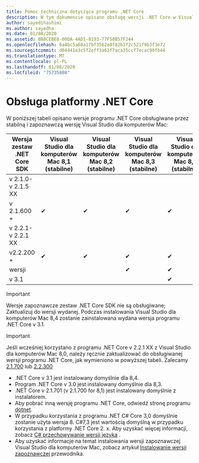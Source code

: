 ```yaml
---
title: Pomoc techniczna dotycząca programu .NET Core
description: W tym dokumencie opisano obsługę wersji .NET Core w Visual Studio dla komputerów Mac
author: sayedihashimi
ms.author: sayedha
ms.date: 01/08/2020
ms.assetid: 8B8CEBE8-00DA-4AD1-8193-77F58B57F244
ms.openlocfilehash: 6a4bc5a68a17bf3562e0f82b1f2c521f9b3f3e72
ms.sourcegitcommit: d04441e3c5f2eff3a63f7aca35ccf7ecac90fb44
ms.translationtype: MT
ms.contentlocale: pl-PL
ms.lasthandoff: 01/08/2020
ms.locfileid: "75735808"
---
```

# <a name="net-core-support"></a>Obsługa platformy .NET Core

W poniższej tabeli opisano wersje programu .NET Core obsługiwane przez stabilną i zapoznawczą wersję Visual Studio dla komputerów Mac:

| Wersja zestaw .NET Core SDK |Visual Studio dla komputerów Mac 8,1 (stabilne) | Visual Studio dla komputerów Mac 8,2 (stabilne) | Visual Studio dla komputerów Mac 8,3 (stabilne) | Visual Studio dla komputerów Mac 8,4 (stabilne)
|---------|---------|---------|---------|---------|
|v 2.1.0-v 2.1.5 XX | | | | |
|v 2.1.600 + |✔︎|✔︎|✔︎|✔︎|
|v 2.2.1-v 2.2.1 XX | | | | |
|v2.2.200 + |✔︎|✔︎|✔︎|✔︎|
|wersji | | |✔︎|✔︎|
|v 3.1 | | | |✔︎|

> [!IMPORTANT]
> Wersje zapoznawcze zestaw .NET Core SDK nie są obsługiwane; Zaktualizuj do wersji wydanej. Podczas instalowania Visual Studio dla komputerów Mac 8,4 zostanie zainstalowana wydana wersja programu .NET Core v 3.1.

> [!IMPORTANT]
> Jeśli wcześniej korzystano z programu .NET Core v 2.2.1 XX z Visual Studio dla komputerów Mac 8,0, należy ręcznie zaktualizować do obsługiwanej wersji programu .NET Core, jak wymieniono w powyższej tabeli. Zalecamy [2.1.700](https://dotnet.microsoft.com/download/dotnet-core/2.1) lub [2.2.300](https://dotnet.microsoft.com/download/dotnet-core/2.2)

* .NET Core v 3.1 jest instalowany domyślnie dla 8,4.
* Program .NET Core v 3.0 jest instalowany domyślnie dla 8,3.
* .NET Core v 2.1.701 (v 2.1.700 for 8,1) jest instalowany domyślnie z instalatorem.
* Aby pobrać inną wersję programu .NET Core, odwiedź stronę programu [dotnet](https://dotnet.microsoft.com/download/dotnet-core).
* W przypadku korzystania z programu .NET C# Core 3,0 domyślnie zostanie użyta wersja 8. C#7,3 jest wartością domyślną w przypadku korzystania z platformy .NET Core 2. x. Aby uzyskać więcej informacji, zobacz [ C# przechowywanie wersji języka](/dotnet/csharp/language-reference/configure-language-version) .
* Aby uzyskać informacje na temat instalowania wersji zapoznawczej Visual Studio dla komputerów Mac, zobacz artykuł [Instalowanie wersji zapoznawczej](/visualstudio/mac/install-preview) przewodnika.
